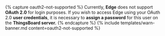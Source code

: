 {% capture oauth2-not-supported %}
Currently, **Edge** does not support **OAuth 2.0** for login purposes. 
If you wish to access Edge using your OAuth 2.0 **user credentials**, it is necessary to **assign a password** for this user on the **ThingsBoard server.**
{% endcapture %}
{% include templates/warn-banner.md content=oauth2-not-supported %}